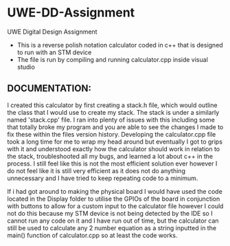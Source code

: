 # UWE-DD-Assignment
UWE Digital Design Assignment
- This is a reverse polish notation calculator coded in c++ that is designed to run with an STM device  
- The file is run by compiling and running calculator.cpp inside visual studio


<h2>DOCUMENTATION:</h2>  
I created this calculator by first creating a stack.h file, which would outline the class that I would use to create my stack. The stack is under a similarly named 'stack.cpp' file. I ran into plenty of issues with this including some that totally broke my program and you are able to see the changes I made to fix these within the files version history. Developing the calculator.cpp file took a long time for me to wrap my head around but eventually I got to grips with it and understood exactly how the calculator should work in relation to the stack, troubleshooted all my bugs, and learned a lot about c++ in the process. I still feel like this is not the most efficient solution ever however I do not feel like it is still very efficient as it does not do anything unnecessary and I have tried to keep repeating code to a minimum.  

If i had got around to making the physical board I would have used the code located in the Display folder to utilise the GPIOs of the board in conjunction with buttons to allow for a custom input to the calculator file however I could not do this because my STM device is not being detected by the IDE so I cannot run any code on it and I have run out of time, but the calculator can still be used to calculate any 2 number equation as a string inputted in the main() function of calculator.cpp so at least the code works.
